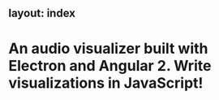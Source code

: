 layout: index
---

# An audio visualizer built with Electron and Angular 2. Write visualizations in JavaScript!